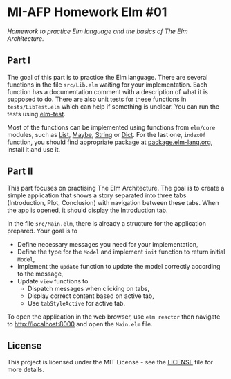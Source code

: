 # MI-AFP Homework Elm #01

*Homework to practice Elm language and the basics of The Elm Architecture.*

## Part I

The goal of this part is to practice the Elm language. There are several functions in the file `src/Lib.elm` waiting for your implementation. Each function has a documentation comment with a description of what it is supposed to do. There are also unit tests for these functions in `tests/LibTest.elm` which can help if something is unclear. You can run the tests using [elm-test](https://github.com/elm-explorations/test).

 Most of the functions can be implemented using functions from `elm/core` modules, such as [List](https://package.elm-lang.org/packages/elm/core/latest/List), [Maybe](https://package.elm-lang.org/packages/elm/core/latest/Maybe), [String](https://package.elm-lang.org/packages/elm/core/latest/String) or [Dict](https://package.elm-lang.org/packages/elm/core/latest/Dict). For the last one, `indexOf` function, you should find appropriate package at [package.elm-lang.org](https://package.elm-lang.org), install it and use it.


## Part II

This part focuses on practising The Elm Architecture. The goal is to create a simple application that shows a story separated into three tabs (Introduction, Plot, Conclusion) with navigation between these tabs. When the app is opened, it should display the Introduction tab.

In the file `src/Main.elm`, there is already a structure for the application prepared. Your goal is to

- Define necessary messages you need for your implementation,
- Define the type for the `Model` and implement `init` function to return initial `Model`,
- Implement the `update` function to update the model correctly according to the message,
- Update `view` functions to
    - Dispatch messages when clicking on tabs,
    - Display correct content based on active tab,
    - Use `tabStyleActive` for active tab.

To open the application in the web browser, use `elm reactor` then navigate to [http://localhost:8000](http://localhost:8000) and open the `Main.elm` file.


## License

This project is licensed under the MIT License - see the [LICENSE](LICENSE)
file for more details.